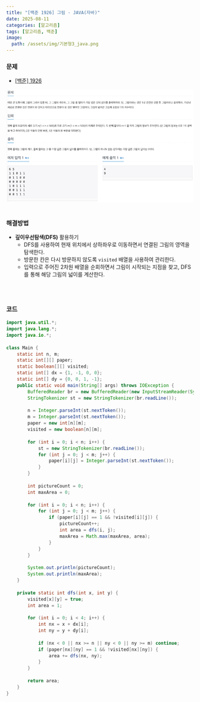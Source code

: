 ```yaml
---
title: "[백준 1926] 그림 - JAVA(자바)"
date: 2025-08-11
categories: [알고리즘]
tags: [알고리즘, 백준]
image:
  path: /assets/img/기본형3_java.png
---
```


### 문제

- [[백준] 1926](https://www.acmicpc.net/problem/1926)

![img](/assets/img/algorithm/백준1926.png)
<br /><br />

### 해결방법
- **깊이우선탐색(DFS)** 활용하기
  - DFS를 사용하여 현재 위치에서 상하좌우로 이동하면서 연결된 그림의 영역을 탐색한다.
  - 방문한 칸은 다시 방문하지 않도록 `visited` 배열을 사용하여 관리한다.
  - 입력으로 주어진 2차원 배열을 순회하면서 그림이 시작되는 지점을 찾고, DFS를 통해 해당 그림의 넓이를 계산한다.


  

<br /><br />

### 코드

```java
import java.util.*;
import java.lang.*;
import java.io.*;

class Main {
    static int n, m;
    static int[][] paper;
    static boolean[][] visited;
    static int[] dx = {1, -1, 0, 0};
    static int[] dy = {0, 0, 1, -1};
    public static void main(String[] args) throws IOException {
        BufferedReader br = new BufferedReader(new InputStreamReader(System.in));
        StringTokenizer st = new StringTokenizer(br.readLine());

        n = Integer.parseInt(st.nextToken());
        m = Integer.parseInt(st.nextToken());
        paper = new int[n][m];
        visited = new boolean[n][m];

        for (int i = 0; i < n; i++) {
            st = new StringTokenizer(br.readLine());
            for (int j = 0; j < m; j++) {
                paper[i][j] = Integer.parseInt(st.nextToken());
            }
        }

        int pictureCount = 0;
        int maxArea = 0;

        for (int i = 0; i < n; i++) {
            for (int j = 0; j < m; j++) {
                if (paper[i][j] == 1 && !visited[i][j]) {
                    pictureCount++;
                    int area = dfs(i, j);
                    maxArea = Math.max(maxArea, area);
                }
            }
        }
        
        System.out.println(pictureCount);
        System.out.println(maxArea);
    }

    private static int dfs(int x, int y) {
        visited[x][y] = true;
        int area = 1;

        for (int i = 0; i < 4; i++) {
            int nx = x + dx[i];
            int ny = y + dy[i];

            if (nx < 0 || nx >= n || ny < 0 || ny >= m) continue;
            if (paper[nx][ny] == 1 && !visited[nx][ny]) {
                area += dfs(nx, ny);
            }
        }

        return area;
    }
}
```